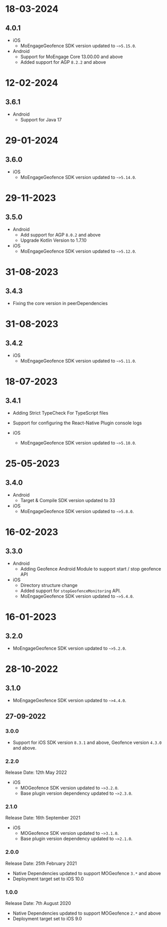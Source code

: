 # 18-03-2024

## 4.0.1
- iOS
    - MoEngageGeofence SDK version updated to `~>5.15.0`. 
- Android
    - Support for MoEngage Core 13.00.00 and above
    - Added support for AGP `8.2.2` and above
    
# 12-02-2024

## 3.6.1
- Android
    - Support for Java 17

# 29-01-2024

## 3.6.0
- iOS
    - MoEngageGeofence SDK version updated to `~>5.14.0`. 
    
# 29-11-2023

## 3.5.0
- Android
    - Add support for AGP `8.0.2` and above
    - Upgrade Kotlin Version to 1.7.10
- iOS
    - MoEngageGeofence SDK version updated to `~>5.12.0`. 
    
# 31-08-2023

## 3.4.3
- Fixing the core version in peerDependencies

# 31-08-2023

## 3.4.2
- iOS
    - MoEngageGeofence SDK version updated to `~>5.11.0`. 
    
# 18-07-2023

## 3.4.1
- Adding Strict TypeCheck For TypeScript files
- Support for configuring the React-Native Plugin console logs

- iOS
    - MoEngageGeofence SDK version updated to `~>5.10.0`. 
    
# 25-05-2023

## 3.4.0
- Android
    - Target & Compile SDK version updated to 33
- iOS
    - MoEngageGeofence SDK version updated to `~>5.8.0`. 
  
# 16-02-2023

## 3.3.0
- Android
  - Adding Geofence Android Module to support start / stop geofence API
- iOS
  - Directory structure change
  - Added support for `stopGeofenceMonitoring` API.
  - MoEngageGeofence SDK version updated to `~>5.4.0`. 

# 16-01-2023

## 3.2.0
- MoEngageGeofence SDK version updated to `~>5.2.0`.

# 28-10-2022

## 3.1.0
- MoEngageGeofence SDK version updated to `~>4.4.0`.

## 27-09-2022

### 3.0.0
- Support for iOS SDK version `8.3.1` and above, Geofence version `4.3.0` and above.

### 2.2.0
Release Date: 12th May 2022
- iOS 
    - MOGeofence SDK version updated to `~>3.2.0`.
    - Base plugin version dependency updated to `~>2.3.0`.
    
### 2.1.0
Release Date: 16th September 2021
- iOS 
    - MOGeofence SDK version updated to `~>3.1.0`.
    - Base plugin version dependency updated to `~>2.1.0`.

### 2.0.0
Release Date: 25th February 2021
- Native Dependencies updated to support MOGeofence `3.*` and above
- Deployment target set to iOS 10.0

### 1.0.0
Release Date: 7th August 2020
- Native Dependencies updated to support MOGeofence `2.*` and above
- Deployment target set to iOS 9.0
